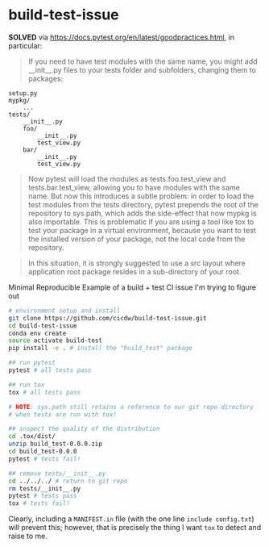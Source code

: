 # build-test-issue

**SOLVED** via https://docs.pytest.org/en/latest/goodpractices.html, in particular:
> If you need to have test modules with the same name, you might add \_\_init\_\_.py files to your tests folder and subfolders, changing them to packages:

```
setup.py
mypkg/
    ...
tests/
    __init__.py
    foo/
        __init__.py
        test_view.py
    bar/
        __init__.py
        test_view.py
```

> Now pytest will load the modules as tests.foo.test_view and tests.bar.test_view, allowing you to have modules with the same name. But now this introduces a subtle problem: in order to load the test modules from the tests directory, pytest prepends the root of the repository to sys.path, which adds the side-effect that now mypkg is also importable. This is problematic if you are using a tool like tox to test your package in a virtual environment, because you want to test the installed version of your package, not the local code from the repository.

> In this situation, it is strongly suggested to use a src layout where application root package resides in a sub-directory of your root.

Minimal Reproducible Example of a build + test CI issue I'm trying to figure out

```bash
# environment setup and install
git clone https://github.com/cicdw/build-test-issue.git
cd build-test-issue
conda env create
source activate build-test
pip install -e . # install the "build_test" package

## run pytest
pytest # all tests pass

## run tox
tox # all tests pass

# NOTE: sys.path still retains a reference to our git repo directory
# when tests are run with tox!

## inspect the quality of the distribution
cd .tox/dist/
unzip build_test-0.0.0.zip
cd build_test-0.0.0
pytest # tests fail!

## remove tests/__init__.py
cd ../../../ # return to git repo
rm tests/__init__.py
pytest # tests pass
tox # tests fail!
```

Clearly, including a `MANIFEST.in` file (with the one line `include config.txt`) will prevent this; however, that is precisely the thing I want `tox` to detect and raise to me.

